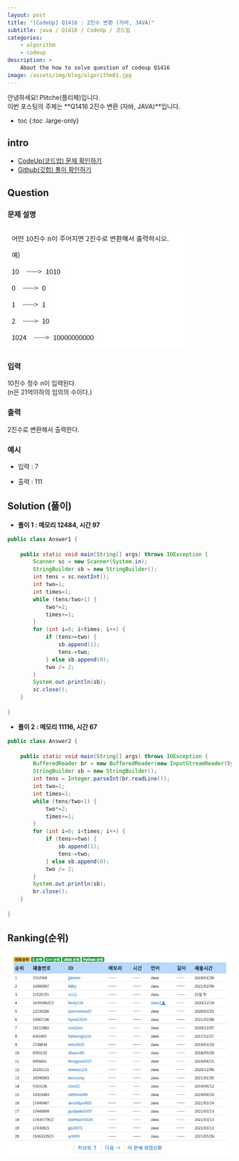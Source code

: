 ```yaml
---
layout: post
title: "[CodeUp] Q1416 : 2진수 변환 (자바, JAVA)"
subtitle: java / Q1416 / CodeUp / 코드업
categories:
    - algorithm
    - codeup
description: >
    About the how to solve question of codeup Q1416
image: /assets/img/blog/algorithm01.jpg
---
```


안녕하세요! Plitche(플리체)입니다.  
이번 포스팅의 주제는 **Q1416 2진수 변환 (자바, JAVA)**입니다.

* toc
{:toc .large-only}

## intro
* [CodeUp(코드업) 문제 확인하기](https://codeup.kr/problem.php?id=1416)  
* [Github(깃헙) 풀이 확인하기](https://github.com/plitche/CodeUp_Solution/tree/master/Q1301~Q1400/Q1416)  

## Question
### 문제 설명
![](/assets/post/codeup/Q1400~Q1499/20211012/01.JPG)  

### 입력
10진수 정수 n이 입력된다.  
(n은 21억이하의 임의의 수이다.)  

### 출력
2진수로 변환해서 출력한다.  

### 예시
* 입력 : 7   

* 출력 : 111  

## Solution (풀이)
* **풀이 1 : 메모리 12484, 시간 97**  

```java
public class Answer1 {
	
    public static void main(String[] args) throws IOException {
    	Scanner sc = new Scanner(System.in);
        StringBuilder sb = new StringBuilder();
        int tens = sc.nextInt();
        int two=1;
        int times=1;
        while (tens/two>1) {
            two*=2;
            times+=1;
        }
        for (int i=0; i<times; i++) {
            if (tens>=two) {
                sb.append(1);
                tens-=two;
            } else sb.append(0);
            two /= 2;
        }
        System.out.println(sb);
        sc.close();
    }
    	 
}
```  

* **풀이 2 : 메모리 11116, 시간 67**  

```java
public class Answer2 {
	
    public static void main(String[] args) throws IOException {
    	BufferedReader br = new BufferedReader(new InputStreamReader(System.in));
        StringBuilder sb = new StringBuilder();
        int tens = Integer.parseInt(br.readLine());
        int two=1;
        int times=1;
        while (tens/two>1) {
            two*=2;
            times+=1;
        }
        for (int i=0; i<times; i++) {
            if (tens>=two) {
                sb.append(1);
                tens-=two;
            } else sb.append(0);
            two /= 2;
        }
        System.out.println(sb);
        br.close();
    }
    	 
}
```  

## Ranking(순위)
![](/assets/post/codeup/Q1400~Q1499/20211012/03.JPG)  